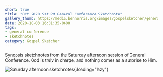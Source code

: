 ```yaml
---
short: true
title: "Oct 2020 Sat PM General Conference Sketchnote"
gallery_thumb: https://media.bennorris.org/images/gospelsketcher/general-conference/oct-2020/oct-20-2-sat-pm.jpg
date: 2020-10-03 16:01:35-0600
tags:
- general conference
- sketchnotes
category: Gospel Sketcher
---
```


Synopsis sketchnotes from the Saturday afternoon session of General Conference. God is truly in charge, and nothing comes as a surprise to Him.

![Saturday afternoon sketchnotes](https://media.bennorris.org/images/gospelsketcher/general-conference/oct-2020/oct-20-2-sat-pm.jpg){:loading="lazy"}

